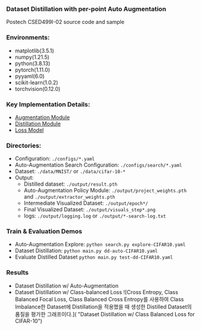 ### Dataset Distillation with per-point Auto Augmentation
Postech CSED499I-02 source code and sample

### Environments:
- matplotlib(3.5.1)
- numpy(1.21.5)
- python(3.8.13)
- pytorch(1.11.0)
- pyyaml(6.0)
- scikit-learn(1.0.2)
- torchvision(0.12.0)

### Key Implementation Details:
- [Augmentation Module]()
- [Distillation Module]() 
- [Loss Model]()

### Directories:
- Configuration: `./configs/*.yaml`
- Auto-Augmentation Search Configuration: `./configs/search/*.yaml`
- Dataset: `./data/MNIST/` or `./data/cifar-10-*`
- Output:
  - Distilled dataset: `./output/result.pth`
  - Auto-Augmentation Policy Module: `./output/project_weights.pth` and `./output/extractor_weights.pth`
  - Intermediate Visualized Dataset: `./output/epoch*/`
  - Final Visualized Dataset: `./output/visuals_step*.png`
  - logs: `./output/logging.log` or `./output/*-search-log.txt`

### Train & Evaluation Demos
- Auto-Augmentation Explore:
`python search.py explore-CIFAR10.yaml`
- Dataset Distillation:
`python main.py dd-auto-CIFAR10.yaml`
- Evaluate Distilled Dataset
`python main.py test-dd-CIFAR10.yaml`


### Results
- Dataset Distillation w/ Auto-Augmentation
- Dataset Distillation w/ Class-balanced Loss
![Cross Entropy, Class Balanced Focal Loss, Class Balanced Cross Entropy를 사용하여 Class Imbalance한 Dataset에 Distillation을 적용했을 때 생성한 Distilled Dataset의 품질을 평가한 그래프이다.]( "Dataset Distillation w/ Class Balanced Loss for CIFAR-10")

